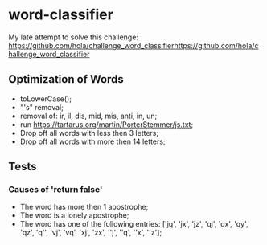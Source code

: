 # word-classifier
My late attempt to solve this challenge: https://github.com/hola/challenge_word_classifierhttps://github.com/hola/challenge_word_classifier
## Optimization of Words
* toLowerCase();
* "'s" removal;
* removal of: ir, il, dis, mid, mis, anti, in, un;
* run https://tartarus.org/martin/PorterStemmer/js.txt;
* Drop off all words with less then 3 letters;
* Drop off all words with more then 14 letters;
## Tests
### Causes of 'return false'
* The word has more then 1 apostrophe;
* The word is a lonely apostrophe;
* The word has one of the following entries: ['jq', 'jx', 'jz', 'qj', 'qx', 'qy', 'qz', 'q\'', 'vj', 'vq', 'xj', 'zx', '\'j', '\'q', '\'x', '\'z'];



